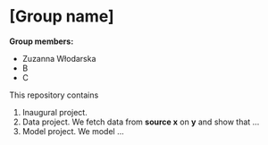 # \[Group name\]

**Group members:**
- Zuzanna Włodarska
- B
- C

This repository contains  
1. Inaugural project. 
2. Data project. We fetch data from **source x** on **y** and show that ...
3. Model project. We model ...
